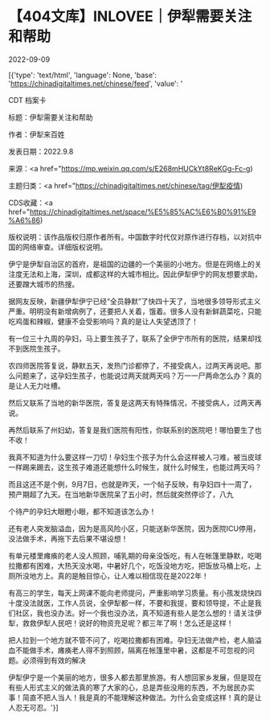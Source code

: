 # 【404文库】INLOVEE｜伊犁需要关注和帮助

2022-09-09

[{'type': 'text/html', 'language': None, 'base': 'https://chinadigitaltimes.net/chinese/feed', 'value': '

CDT 档案卡

标题：伊犁需要关注和帮助

作者：伊犁来百姓

发表日期：2022.9.8

来源：<a href="https://mp.weixin.qq.com/s/E268mHUCkYt8ReKGg-Fc-g)

主题归类：<a href="https://chinadigitaltimes.net/chinese/tag/伊犁疫情)

CDS收藏：<a href="https://chinadigitaltimes.net/space/%E5%85%AC%E6%B0%91%E9%A6%86)

版权说明：该作品版权归原作者所有。中国数字时代仅对原作进行存档，以对抗中国的网络审查。详细版权说明。





伊宁是伊犁自治区的首府，是祖国的边疆的一个美丽的小地方。但是在网络上的关注度无法和上海，深圳，成都这样的大城市相比。因此伊犁伊宁的网友想要求助，还要蹭大城市的热搜。

据网友反映，新疆伊犁伊宁已经“全员静默”了快四十天了，当地很多领导形式主义严重。明明没有新增病例了，还要把人关着，饿着。很多人没有新鲜蔬菜吃，只能吃鸡蛋和辣椒，健康不会受影响吗？真的是让人失望透顶了！

有一位三十九周的孕妇，马上要生孩子了，联系了全伊宁市所有的医院，结果却找不到医院生孩子。

农四师医院答复说，静默五天，发热门诊都停了，不接受病人，过两天再说吧。那么问题来了，这孕妇生孩子，也能说过两天就两天吗？万一一尸两命怎么办？真的是让人无力吐槽。

然后又联系了当地的新华医院，答复是这两天有特殊情况，不接受病人，过两天再说。

再然后联系了州妇幼，答复是我们医院有阳性，你联系别的医院吧！哪怕要生了也不收！

我真不知道为什么要这样一刀切！孕妇生个孩子为什么会这样被人刁难，被当皮球一样踢来踢去，这生孩子难道还能想什么时候生，就什么时候生，也能过两天吗？

而且这还不是个例，9月7日，也就是昨天，一个帖子反映，有孕妇四十一周了，预产期超了九天。在当地新华医院呆了五小时，然后就突然停诊了，八九

个待产的孕妇大眼瞪小眼，都不知道该怎么办！

还有老人突发脑溢血，因为是高风险小区，只能送新华医院，因为医院ICU停用，没法做手术，再拖下去后果不堪设想！

有单元楼里瘫痪的老人没人照顾，哺乳期的母亲没饭吃，有人在帐篷里静默，吃喝拉撒都有困难，大热天没水喝，中暑好几个，吃饭没地方吃，把饭放马桶上吃，上厕所没地方上。真的是触目惊心，让人难以相信现在是2022年！

有高三的学生，每天上网课不能向老师提问，严重影响学习质量。有小孩发烧快四十度没法就医，工作人员说，全伊犁都一样，不要和我提，要和领导提，不止是我们社区，我也没办法。好一个我也没办法，真不知道有些人是怎么想的！请关注伊犁，救救伊犁人民吧！说好的物资充足呢？都三年了啊！怎么还是这样！

把人拉到一个地方就不管不问了，吃喝拉撒都有困难。孕妇无法做产检，老人脑溢血不能做手术，瘫痪老人得不到照顾，隔离在帐篷里中暑，这都是不可忽视的问题。必须得到有效的解决

伊犁伊宁是一个美丽的地方，很多人都去那里旅游。有人想回家乡发展，但是现在有些人形式主义的做法真的寒了大家的心，总是弄些没用的东西，不为居民办实事！简直不把人当人！我是真的不能理解这种做法。为什么会变成这样！真的是让人忍无可忍。'}]